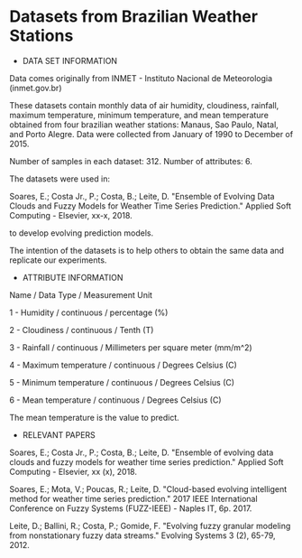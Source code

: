 # Datasets from Brazilian Weather Stations

- DATA SET INFORMATION

Data comes originally from INMET - Instituto Nacional de Meteorologia (inmet.gov.br)

These datasets contain monthly data of air humidity, cloudiness, rainfall, maximum temperature, minimum temperature, and mean temperature obtained from four brazilian weather stations: Manaus, Sao Paulo, Natal, and Porto Alegre. Data were collected from January of 1990 to December of 2015.

Number of samples in each dataset: 312.
Number of attributes: 6.

The datasets were used in:

Soares, E.; Costa Jr., P.; Costa, B.; Leite, D.
"Ensemble of Evolving Data Clouds and Fuzzy Models for Weather Time Series Prediction."
Applied Soft Computing - Elsevier, xx-x, 2018.

to develop evolving prediction models.

The intention of the datasets is to help others to obtain the same data and replicate our experiments.


- ATTRIBUTE INFORMATION

Name / Data Type / Measurement Unit

  1 - Humidity / continuous / percentage (%)

  2 - Cloudiness / continuous / Tenth (T)

  3 - Rainfall	/ continuous / Millimeters per square meter (mm/m^2)

  4 - Maximum temperature / continuous / Degrees Celsius (C)

  5 - Minimum temperature / continuous / Degrees Celsius (C)

  6 - Mean temperature / continuous	/ Degrees Celsius (C)

The mean temperature is the value to predict.


- RELEVANT PAPERS

Soares, E.; Costa Jr., P.; Costa, B.; Leite, D.
"Ensemble of evolving data clouds and fuzzy models for weather time series prediction."
Applied Soft Computing - Elsevier, xx (x), 2018.

Soares, E.; Mota, V.; Poucas, R.; Leite, D.
"Cloud-based evolving intelligent method for weather time series prediction."
2017 IEEE International Conference on Fuzzy Systems (FUZZ-IEEE) - Naples IT, 6p. 2017.

Leite, D.; Ballini, R.; Costa, P.; Gomide, F.
"Evolving fuzzy granular modeling from nonstationary fuzzy data streams."
Evolving Systems 3 (2), 65-79, 2012.

